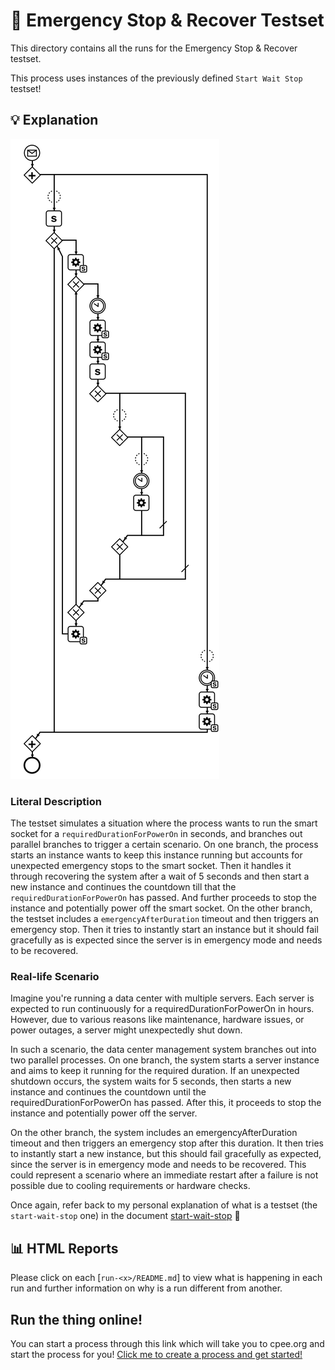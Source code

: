 # 🧪 Emergency Stop & Recover Testset

This directory contains all the runs for the Emergency Stop & Recover testset.

This process uses instances of the previously defined `Start Wait Stop` testset!

## 💡 Explanation

![Process Diagram](https://raw.githubusercontent.com/ylkhayat/smart-socket-service/main/docs/testsets/emergency-stop-recover/emergency-stop-recover.svg)

### Literal Description

The testset simulates a situation where the process wants to run the smart socket for a `requiredDurationForPowerOn` in seconds, and branches out parallel branches to trigger a certain scenario. On one branch, the process starts an instance wants to keep this instance running but accounts for unexpected emergency stops to the smart socket. Then it handles it through recovering the system after a wait of 5 seconds and then start a new instance and continues the countdown till that the `requiredDurationForPowerOn` has passed. And further proceeds to stop the instance and potentially power off the smart socket. On the other branch, the testset includes a `emergencyAfterDuration` timeout and then triggers an emergency stop. Then it tries to instantly start an instance but it should fail gracefully as is expected since the server is in emergency mode and needs to be recovered.

### Real-life Scenario

Imagine you're running a data center with multiple servers. Each server is expected to run continuously for a requiredDurationForPowerOn in hours. However, due to various reasons like maintenance, hardware issues, or power outages, a server might unexpectedly shut down.

In such a scenario, the data center management system branches out into two parallel processes. On one branch, the system starts a server instance and aims to keep it running for the required duration. If an unexpected shutdown occurs, the system waits for 5 seconds, then starts a new instance and continues the countdown until the requiredDurationForPowerOn has passed. After this, it proceeds to stop the instance and potentially power off the server.

On the other branch, the system includes an emergencyAfterDuration timeout and then triggers an emergency stop after this duration. It then tries to instantly start a new instance, but this should fail gracefully as expected, since the server is in emergency mode and needs to be recovered. This could represent a scenario where an immediate restart after a failure is not possible due to cooling requirements or hardware checks.

Once again, refer back to my personal explanation of what is a testset (the `start-wait-stop` one) in the document [start-wait-stop](https://ylkhayat.github.io/smart-socket-service/testsets/#start-wait-stop.pdf) 🚀

## 📊 HTML Reports

Please click on each [`run-<x>/README.md`] to view what is happening in each run and further information on why is a run different from another.

## Run the thing online!

You can start a process through this link which will take you to cpee.org and start the process for you! [Click me to create a process and get started!](https://cpee.org/flow/graph.html?load=https://raw.githubusercontent.com/ylkhayat/smart-socket-service/main/docs/testsets/emergency-stop-recover/emergency-stop-recover.xml)
